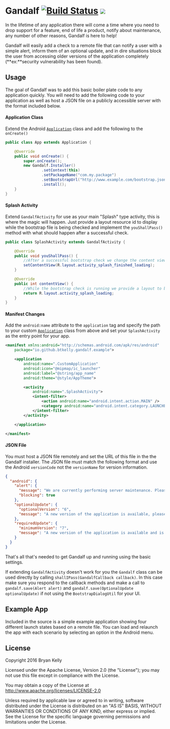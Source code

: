 # Gandalf [![Build Status](https://travis-ci.org/btkelly/gandalf.svg?branch=master)](https://travis-ci.org/btkelly/gandalf) <a href="http://www.detroitlabs.com/"><img src="https://img.shields.io/badge/Sponsor-Detroit%20Labs-000000.svg" /></a>

In the lifetime of any application there will come a time where you need to drop support for a feature, end of life a product, notify about maintenance, any number of other reasons, Gandalf is here to help!

Gandalf will easily add a check to a remote file that can notify a user with a simple alert, inform them of an optional update, and in dire situations block the user from accessing older versions of the application completely (**ex:**security vulnerability has been found).

## Usage

The goal of Gandalf was to add this basic boiler plate code to any application quickly. You will need to add the following code to your application as well as host a JSON file on a publicly accessible server with the format included below.

#### Application Class

Extend the Android [`Application`](http://developer.android.com/reference/android/app/Application.html) class and add the following to the `onCreate()`

```java
public class App extends Application {

    @Override
    public void onCreate() {
        super.onCreate();
        new Gandalf.Installer()
                .setContext(this)
                .setPackageName("com.my.package")
                .setBootstrapUrl("http://www.example.com/bootstrap.json")
                .install();
    }
}
```

#### Splash Activity

Extend `GandalfActivity` for use as your main "Splash" type activity, this is where the magic will happen. Just provide a layout resource id to display while the bootstrap file is being checked and implement the `youShallPass()` method with what should happen after a successful check.

```java
public class SplashActivity extends GandalfActivity {

    @Override
    public void youShallPass() {
        //After a successful bootstrap check we change the content view, you may also load a new activity or do whatever logic you want after the check is complete.
        setContentView(R.layout.activity_splash_finished_loading);
    }

    @Override
    public int contentView() {
        //While the bootstrap check is running we provide a layout to be displayed
        return R.layout.activity_splash_loading;
    }
}
```

#### Manifest Changes

Add the `android:name` attribute to the `application` tag and specify the path to your custom [`Application`](http://developer.android.com/reference/android/app/Application.html) class from above and set your `SplashActivity` as the entry point for your app. 

```xml
<manifest xmlns:android="http://schemas.android.com/apk/res/android"
    package="io.github.btkelly.gandalf.example">

    <application
        android:name=".CustomApplication"
        android:icon="@mipmap/ic_launcher"
        android:label="@string/app_name"
        android:theme="@style/AppTheme">

        <activity
            android:name=".SplashActivity">
            <intent-filter>
                <action android:name="android.intent.action.MAIN" />
                <category android:name="android.intent.category.LAUNCHER" />
            </intent-filter>
        </activity>

    </application>

</manifest>
```

#### JSON File

You must host a JSON file remotely and set the URL of this file in the the Gandalf installer. The JSON file must match the following format and use the Android `versionCode` not the `versionName` for version information.

```json
{
  "android": {
    "alert": {
      "message": "We are currently performing server maintenance. Please try again later.",
      "blocking": true
    },
    "optionalUpdate": {
      "optionalVersion": "6",
      "message": "A new version of the application is available, please click below to update to the latest version."
    },
    "requiredUpdate": {
      "minimumVersion": "7",
      "message": "A new version of the application is available and is required to continue, please click below to update to the latest version."
    }
  }
}
```


That's all that's needed to get Gandalf up and running using the basic settings.
 
If extending `GandalfActivity` doesn't work for you the `Gandalf` class can be used directly by calling `shallIPass(GandalfCallback callback)`. In this case make sure you respond to the callback methods and make a call to `gandalf.save(Alert alert)` and `gandalf.save(OptionalUpdate optionalUpdate)` if not using the `BootstrapDialogUtil` for your UI.

## Example App

Included in the source is a simple example application showing four different launch states based on a remote file. You can load and relaunch the app with each scenario by selecting an option in the Android menu.

## License

Copyright 2016 Bryan Kelly

Licensed under the Apache License, Version 2.0 (the "License"); you may not
use this file except in compliance with the License.

You may obtain a copy of the License at
http://www.apache.org/licenses/LICENSE-2.0

Unless required by applicable law or agreed to in writing, software
distributed under the License is distributed on an "AS IS" BASIS, WITHOUT
WARRANTIES OR CONDITIONS OF ANY KIND, either express or implied. See the
License for the specific language governing permissions and limitations
under the License.
